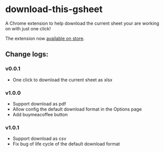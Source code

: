 # download-this-gsheet
A Chrome extension to help download the current sheet your are working on with just one click!

The extension now [available on store](https://chrome.google.com/webstore/detail/download-this-gsheet/ilpfikjnjieiinbnnbfabncjdjpgbfbm?hl=en&authuser=0).

## Change logs:
### v0.0.1
- One click to download the current sheet as xlsx
### v1.0.0
- Support download as pdf
- Allow config the default download format in the Options page
- Add buymeacoffee button
### v1.0.1
- Support download as csv
- Fix bug of life cycle of the default download format
